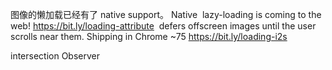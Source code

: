 图像的懒加载已经有了 native support。
Native <img> lazy-loading is coming to the web! https://bit.ly/loading-attribute <img loading=lazy> defers offscreen images until the user scrolls near them. Shipping in Chrome ~75 https://bit.ly/loading-i2s

intersection Observer
